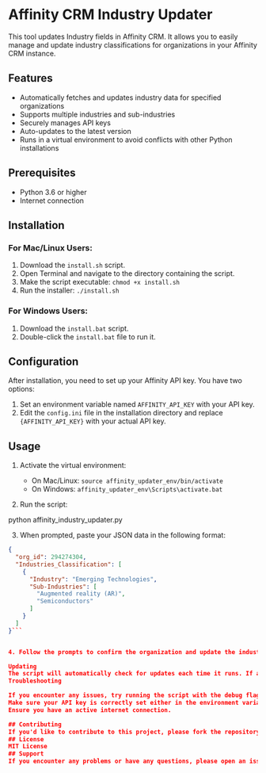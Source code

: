 # Affinity CRM Industry Updater

This tool updates Industry fields in Affinity CRM. It allows you to easily manage and update industry classifications for organizations in your Affinity CRM instance.

## Features

- Automatically fetches and updates industry data for specified organizations
- Supports multiple industries and sub-industries
- Securely manages API keys
- Auto-updates to the latest version
- Runs in a virtual environment to avoid conflicts with other Python installations

## Prerequisites

- Python 3.6 or higher
- Internet connection

## Installation

### For Mac/Linux Users:

1. Download the `install.sh` script.
2. Open Terminal and navigate to the directory containing the script.
3. Make the script executable: `chmod +x install.sh`
4. Run the installer: `./install.sh`

### For Windows Users:

1. Download the `install.bat` script.
2. Double-click the `install.bat` file to run it.

## Configuration

After installation, you need to set up your Affinity API key. You have two options:

1. Set an environment variable named `AFFINITY_API_KEY` with your API key.
2. Edit the `config.ini` file in the installation directory and replace `{AFFINITY_API_KEY}` with your actual API key.

## Usage

1. Activate the virtual environment:
   - On Mac/Linux: `source affinity_updater_env/bin/activate`
   - On Windows: `affinity_updater_env\Scripts\activate.bat`

2. Run the script:

python affinity_industry_updater.py

3. When prompted, paste your JSON data in the following format:
```json
{
  "org_id": 294274304,
  "Industries_Classification": [
    {
      "Industry": "Emerging Technologies",
      "Sub-Industries": [
        "Augmented reality (AR)",
        "Semiconductors"
      ]
    }
  ]
}```


4. Follow the prompts to confirm the organization and update the industry data.

Updating
The script will automatically check for updates each time it runs. If a new version is available, it will download and install it automatically.
Troubleshooting

If you encounter any issues, try running the script with the debug flag: python affinity_industry_updater.py -d
Make sure your API key is correctly set either in the environment variable or in the config.ini file.
Ensure you have an active internet connection.

## Contributing
If you'd like to contribute to this project, please fork the repository and submit a pull request.
## License
MIT License
## Support
If you encounter any problems or have any questions, please open an issue in the GitHub repository.
